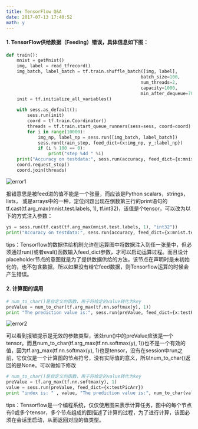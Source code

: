 ```yaml
---
title: TensorFlow Q&A
date: 2017-07-13 17:40:52
math: y
---
```


#### 1. TensorFlow供给数据（Feeding）错误，具体信息如下图：

```python
def train():
    mnist = getMnist()
    img, label = read_tfrecord()
    img_batch, label_batch = tf.train.shuffle_batch([img, label],
                                                   batch_size=100,
                                                   num_threads=2,
                                                   capacity=1000,
                                                   min_after_dequeue=700)
    init = tf.initialize_all_variables()
    
    with sess.as_default():
        sess.run(init)
        coord = tf.train.Coordinator()
        threads = tf.train.start_queue_runners(sess=sess, coord=coord)
        for i in range(10000):
            img_np, label_np = sess.run([img_batch, label_batch])
            sess.run(train_step, feed_dict={x:img_np, y_:label_np})
            if (i % 100 == 0):
                print("step %4d " %i)
    print("Accuracy on testdata:", sess.run(accuracy, feed_dict={x:mnist.test.images, y_:tf.cast(tf.arg_max(mnist.test.labels, 1), tf.int32)}))
    coord.request_stop()
    coord.join(threads)
```

![error1](http://i1.buimg.com/595056/c30e0a6fa1f568ef.png)

报错意思是被feed进的值不能是一个张量，而应该是Python scalars，strings， lists， 或是arrays中的一种，定位问题出现在倒数第三行的print语句的tf.cast(tf.arg_max(mnist.test.labels, 1), tf.int32)，该值是个tensor，可以改为以下的方式注入参数：

```python
ys = sess.run(tf.cast(tf.arg_max(mnist.test.labels, 1), "int32"))       
print("Accuracy on testdata:", sess.run(accuracy, feed_dict={x:mnist.test.images, y_:ys}))
```
tips：Tensorflow的数据供给机制允许在运算图中将数据注入到任一张量中，但必须通过run()或者eval()函数输入feed_dict参数，才可以启动运算过程。而且设计placeholder节点的意图就是为了提供数据供给的方法，该节点在声明时是未初始化的，也不包含数据，所以如果没有给它feed数据，则Tensorflow运算的时候会产生错误。

#### 2. 计算图的误用

```python
# num_to_char()是自定义的函数，用于将给定的value转化为key
preValue = num_to_char(tf.arg_max(tf.nn.softmax(y), 1))
print "The prediction value is:", sess.run(preValue, feed_dict={x:testPicArr})
```
![error2](http://i1.buimg.com/595056/1240aaaefea64000.png)

可以看到报错提示是无效的参数类型，该处run()中的preValue应该是一个tensor。而且num_to_char(tf.arg_max(tf.nn.softmax(y), 1))也不是一个有效的值，因为tf.arg_max(tf.nn.softmax(y), 1)也是tensor，没有在session中run之前，它仅仅是一个计算图的节点符号，没有实际值的意义，所以num_to_char()返回的是None。可以做如下修改

```python
# num_to_char()是自定义的函数，用于将给定的value转化为key
preValue = tf.arg_max(tf.nn.softmax(y), 1)
value = sess.run(preValue, feed_dict={x:testPicArr})
print "index is: " , value, "The prediction value is:", num_to_char(value)
```
tips：Tensorflow是一个编程系统，仅仅使用图来表示计算任务，图中的每个节点有0或多个tensor，多个节点组成的图描述了计算的过程，为了进行计算，该图必须在会话里启动，从而返回对应的值类型。
